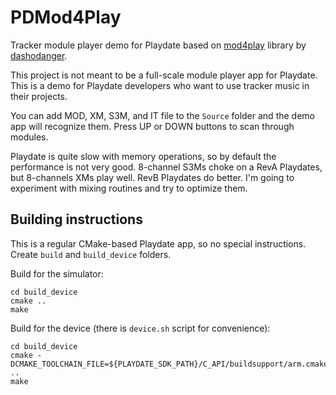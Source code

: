 # PDMod4Play
Tracker module player demo for Playdate based on [mod4play](https://github.com/dashodanger/mod4play) library by [dashodanger](https://github.com/dashodanger).

This project is not meant to be a full-scale module player app for Playdate. This is a demo for Playdate developers who want to use tracker music in their projects.

You can add MOD, XM, S3M, and IT file to the `Source` folder and the demo app will recognize them. Press UP or DOWN buttons to scan through modules.

Playdate is quite slow with memory operations, so by default the performance is not very good. 8-channel S3Ms choke on a RevA Playdates, but 8-channels XMs play well. RevB Playdates do better. I'm going to experiment with mixing routines and try to optimize them.

## Building instructions

This is a regular CMake-based Playdate app, so no special instructions. Create `build` and `build_device` folders.

Build for the simulator:

```
cd build_device
cmake ..
make
```

Build for the device (there is `device.sh` script for convenience):

```
cd build_device
cmake -DCMAKE_TOOLCHAIN_FILE=${PLAYDATE_SDK_PATH}/C_API/buildsupport/arm.cmake ..
make
```
